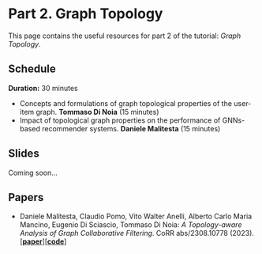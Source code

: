 # Part 2. Graph Topology

This page contains the useful resources for part 2 of the tutorial: _Graph Topology_.

## Schedule
**Duration:** 30 minutes

- Concepts and formulations of graph topological properties of the user-item graph. **Tommaso Di Noia** (15 minutes)
- Impact of topological graph properties on the performance of GNNs-based recommender systems. **Daniele Malitesta** (15 minutes)

## Slides
Coming soon...

## Papers

- Daniele Malitesta, Claudio Pomo, Vito Walter Anelli, Alberto Carlo Maria Mancino, Eugenio Di Sciascio, Tommaso Di Noia: _A Topology-aware Analysis of Graph Collaborative Filtering_. CoRR abs/2308.10778 (2023).  
\[[**paper**](https://sisinflab.github.io/tutorial-gnns-recsys-log2023/assets/papers/arXiv.pdf)\]\[[**code**](https://github.com/sisinflab/Graph-Characteristics)\]
